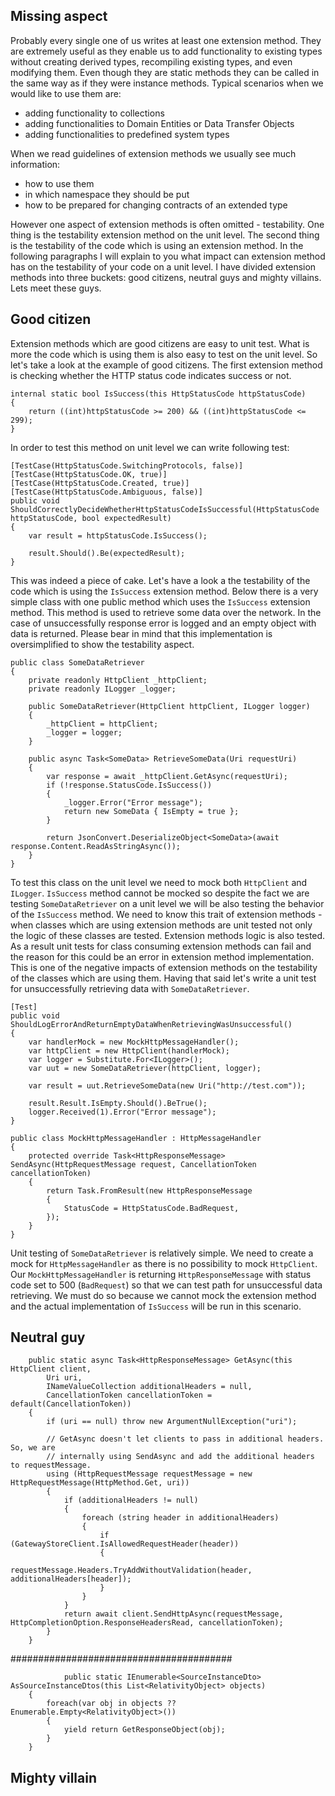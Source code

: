 ## Missing aspect

Probably every single one of us writes at least one extension method. They are extremely useful as they enable us to add functionality to existing types without creating derived types, recompiling existing types, and even modifying them. Even though they are static methods they can be called in the same way as if they were instance methods. Typical scenarios when we would like to use them are:

- adding functionality to collections
- adding functionalities to Domain Entities or Data Transfer Objects
- adding functionalities to predefined system types

When we read guidelines of extension methods we usually see much information:

- how to use them
- in which namespace they should be put
- how to be prepared for changing contracts of an extended type

However one aspect of extension methods is often omitted - testability. One thing is the testability extension method on the unit level. The second thing is the testability of the code which is using an extension method. In the following paragraphs I will explain to you what impact can extension method has on the testability of your code on a unit level. I have divided extension methods into three buckets: good citizens, neutral guys and mighty villains. Lets meet these guys.

## Good citizen
Extension methods which are good citizens are easy to unit test. What is more the code which is using them is also easy to test on the unit level. So let's take a look at the example of good citizens.
The first extension method is checking whether the HTTP status code indicates success or not.

```
internal static bool IsSuccess(this HttpStatusCode httpStatusCode)
{
    return ((int)httpStatusCode >= 200) && ((int)httpStatusCode <= 299);
}
```

In order to test this method on unit level we can write following test:

```
[TestCase(HttpStatusCode.SwitchingProtocols, false)]
[TestCase(HttpStatusCode.OK, true)]
[TestCase(HttpStatusCode.Created, true)]
[TestCase(HttpStatusCode.Ambiguous, false)]
public void ShouldCorrectlyDecideWhetherHttpStatusCodeIsSuccessful(HttpStatusCode httpStatusCode, bool expectedResult)
{
    var result = httpStatusCode.IsSuccess();

    result.Should().Be(expectedResult);
}
```
This was indeed a piece of cake. Let's have a look a the testability of the code which is using the `IsSuccess` extension method. Below there is a very simple class with one public method which uses the `IsSuccess` extension method. This method is used to retrieve some data over the network. In the case of unsuccessfully response error is logged and an empty object with data is returned. Please bear in mind that this implementation is oversimplified to show the testability aspect.

```
public class SomeDataRetriever
{
    private readonly HttpClient _httpClient;
    private readonly ILogger _logger;

    public SomeDataRetriever(HttpClient httpClient, ILogger logger)
    {
        _httpClient = httpClient;
        _logger = logger;
    }

    public async Task<SomeData> RetrieveSomeData(Uri requestUri)
    {
        var response = await _httpClient.GetAsync(requestUri);
        if (!response.StatusCode.IsSuccess())
        {
            _logger.Error("Error message");
            return new SomeData { IsEmpty = true };
        }

        return JsonConvert.DeserializeObject<SomeData>(await response.Content.ReadAsStringAsync());
    }
}
```

To test this class on the unit level we need to mock both `HttpClient` and `ILogger`. `IsSuccess` method cannot be mocked so despite the fact we are testing `SomeDataRetriever` on a unit level we will be also testing the behavior of the `IsSuccess` method. We need to know this trait of extension methods - when classes which are using extension methods are unit tested not only the logic of these classes are tested. Extension methods logic is also tested. As a result unit tests for class consuming extension methods can fail and the reason for this could be an error in extension method implementation. This is one of the negative impacts of extension methods on the testability of the classes which are using them. Having that said let's write a unit test for unsuccessfully retrieving data with `SomeDataRetriever`.

```
[Test]
public void ShouldLogErrorAndReturnEmptyDataWhenRetrievingWasUnsuccessful()
{
    var handlerMock = new MockHttpMessageHandler();
    var httpClient = new HttpClient(handlerMock);
    var logger = Substitute.For<ILogger>();
    var uut = new SomeDataRetriever(httpClient, logger);

    var result = uut.RetrieveSomeData(new Uri("http://test.com"));

    result.Result.IsEmpty.Should().BeTrue();
    logger.Received(1).Error("Error message");
}

public class MockHttpMessageHandler : HttpMessageHandler
{
    protected override Task<HttpResponseMessage> SendAsync(HttpRequestMessage request, CancellationToken cancellationToken)
    {
        return Task.FromResult(new HttpResponseMessage
        {
            StatusCode = HttpStatusCode.BadRequest,
        });
    }
}
```

Unit testing of `SomeDataRetriever` is relatively simple. We need to create a mock for `HttpMessageHandler` as there is no possibility to mock `HttpClient`. Our `MockHttpMessageHandler` is returning `HttpResponseMessage` with status code set to 500 (`BadRequest`) so that we can test path for unsuccessful data retrieving. We must do so because we cannot mock the extension method and the actual implementation of `IsSuccess` will be run in this scenario.

<!-- ###################################
        		public static async Task<JobSummary> RunJobAsync(this IC4RestClient client, JobRequest job, CancellationToken token)
		{
			if (client == null)
			{
				throw new ArgumentNullException(nameof(client));
			}

			if (job == null)
			{
				throw new ArgumentNullException(nameof(job));
			}

			var summary = await client.PostJobAsync(job, token);

			while (summary.IsRunning())
			{
				await Task.Delay(PollTimeSpan, token);
				summary = await client.GetJobAsync(summary.Job.Id, token);
			}

			return summary;
		}
################################## -->
## Neutral guy

        public static async Task<HttpResponseMessage> GetAsync(this HttpClient client,
            Uri uri,
            INameValueCollection additionalHeaders = null,
            CancellationToken cancellationToken = default(CancellationToken))
        {
            if (uri == null) throw new ArgumentNullException("uri");

            // GetAsync doesn't let clients to pass in additional headers. So, we are
            // internally using SendAsync and add the additional headers to requestMessage. 
            using (HttpRequestMessage requestMessage = new HttpRequestMessage(HttpMethod.Get, uri))
            {
                if (additionalHeaders != null)
                {
                    foreach (string header in additionalHeaders)
                    {
                        if (GatewayStoreClient.IsAllowedRequestHeader(header))
                        {
                            requestMessage.Headers.TryAddWithoutValidation(header, additionalHeaders[header]);
                        }
                    }
                }
                return await client.SendHttpAsync(requestMessage, HttpCompletionOption.ResponseHeadersRead, cancellationToken);
            }
        }

########################################

        		public static IEnumerable<SourceInstanceDto> AsSourceInstanceDtos(this List<RelativityObject> objects)
		{
			foreach(var obj in objects ?? Enumerable.Empty<RelativityObject>())
			{
				yield return GetResponseObject(obj);
			}
		}

## Mighty villain